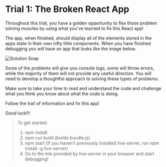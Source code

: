 # Trial 1: The Broken React App

Throughout this trial, you have a golden opportunity to flex those problem solving muscles by using what you've learned to fix this React app!

The app, when finished, should display all of the elements stored in the apps state in their own nifty little components. When you have finished debugging you will have an app that looks like the image below.

![Solution Snap](assets/solutionSnap.png)

Some of the problems will give you console logs, some will throw errors, while the majority of them will not provide any useful direction. You will need to develop a thoughtful approach to solving these types of problems.

Make sure to take your time to read and understand the code and challenge what you think you know about what the code is doing.

Follow the trail of information and fix this app!

Good luck!!!

> To get started:
>
> 1.  npm install
> 2.  npm run build (builds bundle.js)
> 3.  npm start (If you haven't previously installed live-server, run npm install -g live-server)
> 4.  Go to the link provided by live-server in your browser and start debugging!
